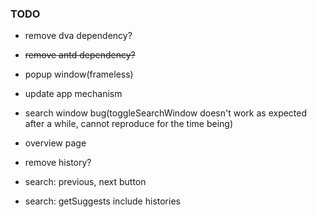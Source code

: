 ### TODO

- remove dva dependency?
- ~~remove antd dependency?~~

- popup window(frameless)
- update app mechanism
- search window bug(toggleSearchWindow doesn't work as expected after a while, cannot reproduce for the time being)
- overview page
- remove history?
- search: previous, next button
- search: getSuggests include histories

